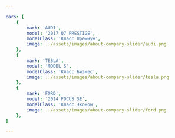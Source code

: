 ```yaml
---

cars: [
    {
        mark: 'AUDI',
        model: '2017 Q7 PRESTIGE',
        modelClass: 'Класс Премиум',
        image: ../assets/images/about-company-slider/audi.png
    },
    {
        mark: 'TESLA',
        model: 'MODEL S',
        modelClass: 'Класс Бизнес',
        image: ../assets/images/about-company-slider/tesla.png
    },
    {
        mark: 'FORD',
        model: '2014 FOCUS SE',
        modelClass: 'Класс Эконом',
        image: ../assets/images/about-company-slider/ford.png
    },
]

---
```

